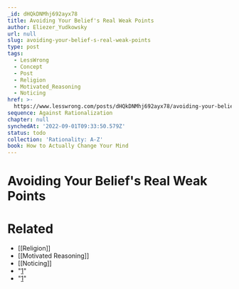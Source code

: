 ```yaml
---
_id: dHQkDNMhj692ayx78
title: Avoiding Your Belief's Real Weak Points
author: Eliezer_Yudkowsky
url: null
slug: avoiding-your-belief-s-real-weak-points
type: post
tags:
  - LessWrong
  - Concept
  - Post
  - Religion
  - Motivated_Reasoning
  - Noticing
href: >-
  https://www.lesswrong.com/posts/dHQkDNMhj692ayx78/avoiding-your-belief-s-real-weak-points
sequence: Against Rationalization
chapter: null
synchedAt: '2022-09-01T09:33:50.579Z'
status: todo
collection: 'Rationality: A-Z'
book: How to Actually Change Your Mind
---
```


# Avoiding Your Belief's Real Weak Points


# Related

- [[Religion]]
- [[Motivated Reasoning]]
- [[Noticing]]
- "[1](#fn1x31)"
- "[1](#fn1x31-bk)"